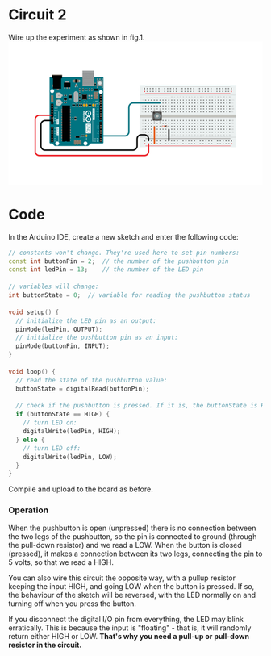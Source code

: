 # Circuit 2

Wire up the experiment as shown in fig.1.
<img src="./img/circuit.png" alt="circuit" style="zoom:150%;" />  

# Code
In the Arduino IDE, create a new sketch and enter the following code:

```c++
// constants won't change. They're used here to set pin numbers:
const int buttonPin = 2;  // the number of the pushbutton pin
const int ledPin = 13;    // the number of the LED pin

// variables will change:
int buttonState = 0;  // variable for reading the pushbutton status

void setup() {
  // initialize the LED pin as an output:
  pinMode(ledPin, OUTPUT);
  // initialize the pushbutton pin as an input:
  pinMode(buttonPin, INPUT);
}

void loop() {
  // read the state of the pushbutton value:
  buttonState = digitalRead(buttonPin);

  // check if the pushbutton is pressed. If it is, the buttonState is HIGH:
  if (buttonState == HIGH) {
    // turn LED on:
    digitalWrite(ledPin, HIGH);
  } else {
    // turn LED off:
    digitalWrite(ledPin, LOW);
  }
}

```

Compile and upload to the board as before. 

### Operation

When the pushbutton is open (unpressed) there is no connection between the two legs of the pushbutton, so the pin is connected to ground (through the pull-down resistor) and we read a LOW. When the button is closed (pressed), it makes a connection between its two legs, connecting the pin to 5 volts, so that we read a HIGH.

You can also wire this circuit the opposite way, with a pullup resistor keeping the input HIGH, and going LOW when the button is pressed. If so, the behaviour of the sketch will be reversed, with the LED normally on and turning off when you press the button.

If you disconnect the digital I/O pin from everything, the LED may blink erratically. This is because the input is "floating" - that is, it will randomly return either HIGH or LOW. **That's why you need a pull-up or pull-down resistor in the circuit.**
